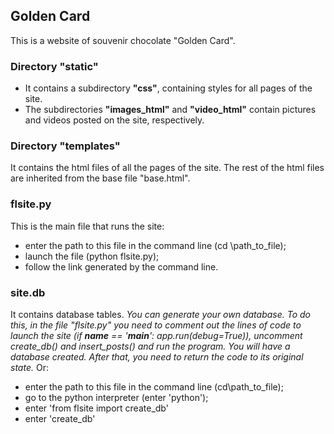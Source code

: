 ## Golden Card
This is a website of souvenir chocolate "Golden Card".

### Directory "static" 
- It contains a subdirectory **"css"**, containing styles for all pages of the site.
- The subdirectories **"images_html"** and **"video_html"** contain pictures and videos posted on the site, respectively.

### Directory "templates"
It contains the html files of all the pages of the site. 
The rest of the html files are inherited from the base file "base.html".

### flsite.py
This is the main file that runs the site:
- enter the path to this file in the command line (cd \path_to_file);
- launch the file (python flsite.py);
- follow the link generated by the command line.

### site.db
It contains database tables. 
*You can generate your own database. To do this, in the file "flsite.py" you need to comment out the lines of code to launch the site (if __name__ == '__main__':
    app.run(debug=True)), uncomment create_db() and insert_posts() and run the program. You will have a database created. After that, you need to return the code to its original state.*
Or:
- enter the path to this file in the command line (cd\path_to_file);
- go to the python interpreter (enter 'python');
- enter 'from flsite import create_db'
- enter 'create_db'



